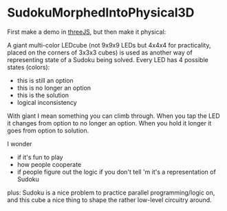 # SudokuMorphedIntoPhysical3D

First make a demo in [threeJS](https://threejs.org), but then make it physical:

A giant multi-color LEDcube (not 9x9x9 LEDs but 4x4x4 for practicality, placed on the corners of 3x3x3 cubes) is used as another way of representing state of a Sudoku being solved. Every LED has 4 possible states (colors):
- this is still an option
- this is no longer an option
- this is the solution
- logical inconsistency

With giant I mean something you can climb through. When you tap the LED it changes from option to no longer an option. When you hold it longer it goes from option to solution. 

I wonder
- if it's fun to play
- how people cooperate
- if people figure out the logic if you don't tell 'm it's a representation of Sudoku

plus: Sudoku is a nice problem to practice parallel programming/logic on, and this cube a nice thing to shape the rather low-level circuitry around.

